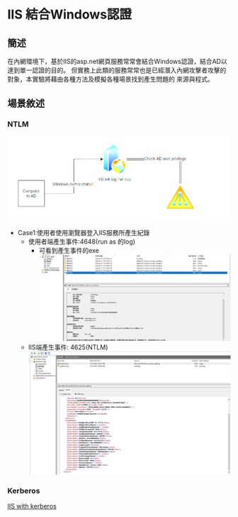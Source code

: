 # IIS 結合Windows認證

## 簡述
在內網環境下，基於IIS的asp.net網頁服務常常會結合Windows認證，結合AD以達到單一認證的目的。
但實務上此類的服務常常也是已經潛入內網攻擊者攻擊的對象，本實驗將藉由各種方法及模擬各種場景找到產生問題的
來源與程式。

## 場景敘述

### NTLM

![圖 1](../images/e971dd1031eb0376ac2ca0bbca0463473b78bcf1037feac3b6da789e7008799b.png)

- Case1:使用者使用瀏覽器登入IIS服務所產生紀錄
  - 使用者端產生事件:4648(run as 的log)
    - 可看到產生事件的exe
![圖 2](../images/7c3e4e7d4e72fc6394d44b9a92a33f585f8b858743653d920658a66005aad5b1.png)
  - IIS端產生事件: 4625(NTLM)
![圖 3](../images/706627c5700b8c56b32b49b8e4edb24c3210e328fcf02fe08d90f3e67086e462.png)  


### Kerberos
[IIS with kerberos](https://github.com/SurajDixit/KerberosConfigMgrIIS)